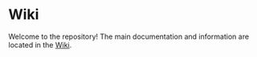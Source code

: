 # Wiki

Welcome to the repository! The main documentation and information are located in the [Wiki](https://github.com/beckukoppe/standoff/wiki).
